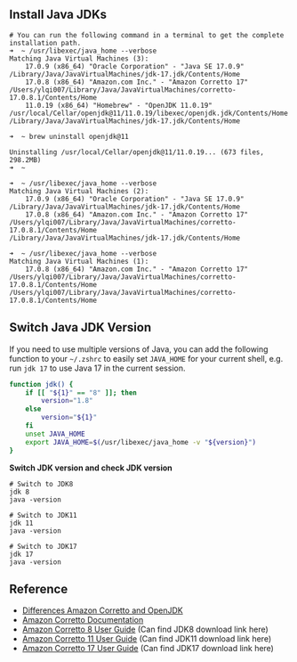## Install Java JDKs
```shell
# You can run the following command in a terminal to get the complete installation path. 
➜  ~ /usr/libexec/java_home --verbose
Matching Java Virtual Machines (3):
    17.0.9 (x86_64) "Oracle Corporation" - "Java SE 17.0.9" /Library/Java/JavaVirtualMachines/jdk-17.jdk/Contents/Home
    17.0.8 (x86_64) "Amazon.com Inc." - "Amazon Corretto 17" /Users/ylqi007/Library/Java/JavaVirtualMachines/corretto-17.0.8.1/Contents/Home
    11.0.19 (x86_64) "Homebrew" - "OpenJDK 11.0.19" /usr/local/Cellar/openjdk@11/11.0.19/libexec/openjdk.jdk/Contents/Home
/Library/Java/JavaVirtualMachines/jdk-17.jdk/Contents/Home

➜  ~ brew uninstall openjdk@11

Uninstalling /usr/local/Cellar/openjdk@11/11.0.19... (673 files, 298.2MB)
➜  ~

➜  ~ /usr/libexec/java_home --verbose
Matching Java Virtual Machines (2):
    17.0.9 (x86_64) "Oracle Corporation" - "Java SE 17.0.9" /Library/Java/JavaVirtualMachines/jdk-17.jdk/Contents/Home
    17.0.8 (x86_64) "Amazon.com Inc." - "Amazon Corretto 17" /Users/ylqi007/Library/Java/JavaVirtualMachines/corretto-17.0.8.1/Contents/Home
/Library/Java/JavaVirtualMachines/jdk-17.jdk/Contents/Home

➜  ~ /usr/libexec/java_home --verbose
Matching Java Virtual Machines (1):
    17.0.8 (x86_64) "Amazon.com Inc." - "Amazon Corretto 17" /Users/ylqi007/Library/Java/JavaVirtualMachines/corretto-17.0.8.1/Contents/Home
/Users/ylqi007/Library/Java/JavaVirtualMachines/corretto-17.0.8.1/Contents/Home
```

## Switch Java JDK Version
If you need to use multiple versions of Java, you can add the following function to your `~/.zshrc` to easily set `JAVA_HOME` for your current shell, e.g. run `jdk 17` to use Java 17 in the current session.
```bash
function jdk() {
    if [[ "${1}" == "8" ]]; then
        version="1.8"
    else
        version="${1}"
    fi
    unset JAVA_HOME
    export JAVA_HOME=$(/usr/libexec/java_home -v "${version}")
}
```

**Switch JDK version and check JDK version**
```shell
# Switch to JDK8
jdk 8
java -version

# Switch to JDK11
jdk 11
java -version

# Switch to JDK17
jdk 17
java -version
```


## Reference
* [Differences Amazon Corretto and OpenJDK](https://stackoverflow.com/questions/53305934/differences-amazon-corretto-and-openjdk)
* [Amazon Corretto Documentation](https://docs.aws.amazon.com/corretto/)
* [Amazon Corretto 8 User Guide](https://docs.aws.amazon.com/corretto/latest/corretto-8-ug/what-is-corretto-8.html) (Can find JDK8 download link here)
* [Amazon Corretto 11 User Guide](https://docs.aws.amazon.com/corretto/latest/corretto-11-ug/what-is-corretto-11.html) (Can find JDK11 download link here)
* [Amazon Corretto 17 User Guide](https://docs.aws.amazon.com/corretto/latest/corretto-17-ug/what-is-corretto-17.html) (Can find JDK17 download link here)